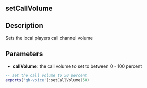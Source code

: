 ## setCallVolume

## Description

Sets the local players call channel volume

## Parameters

* **callVolume**: the call volume to set to between 0 - 100 percent

```lua
-- set the call volume to 50 percent
exports['qb-voice']:setCallVolume(50)
```